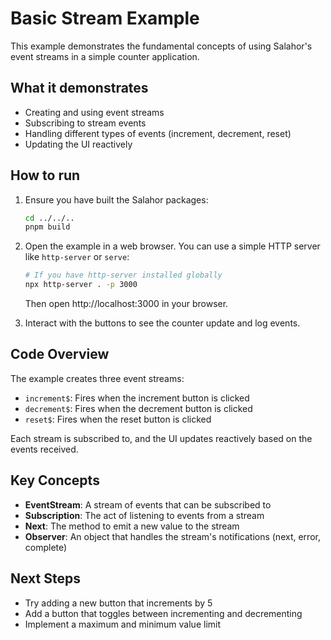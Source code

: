 # Basic Stream Example

This example demonstrates the fundamental concepts of using Salahor's event streams in a simple counter application.

## What it demonstrates

- Creating and using event streams
- Subscribing to stream events
- Handling different types of events (increment, decrement, reset)
- Updating the UI reactively

## How to run

1. Ensure you have built the Salahor packages:
   ```bash
   cd ../../..
   pnpm build
   ```

2. Open the example in a web browser. You can use a simple HTTP server like `http-server` or `serve`:
   ```bash
   # If you have http-server installed globally
   npx http-server . -p 3000
   ```
   Then open http://localhost:3000 in your browser.

3. Interact with the buttons to see the counter update and log events.

## Code Overview

The example creates three event streams:
- `increment$`: Fires when the increment button is clicked
- `decrement$`: Fires when the decrement button is clicked
- `reset$`: Fires when the reset button is clicked

Each stream is subscribed to, and the UI updates reactively based on the events received.

## Key Concepts

- **EventStream**: A stream of events that can be subscribed to
- **Subscription**: The act of listening to events from a stream
- **Next**: The method to emit a new value to the stream
- **Observer**: An object that handles the stream's notifications (next, error, complete)

## Next Steps

- Try adding a new button that increments by 5
- Add a button that toggles between incrementing and decrementing
- Implement a maximum and minimum value limit
